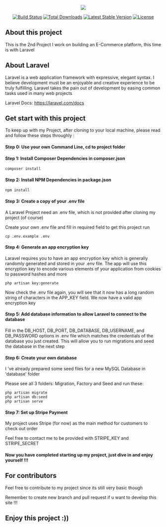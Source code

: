 <p align="center"><img src="https://laravel.com/assets/img/components/logo-laravel.svg"></p>

<p align="center">
<a href="https://travis-ci.org/laravel/framework"><img src="https://travis-ci.org/laravel/framework.svg" alt="Build Status"></a>
<a href="https://packagist.org/packages/laravel/framework"><img src="https://poser.pugx.org/laravel/framework/d/total.svg" alt="Total Downloads"></a>
<a href="https://packagist.org/packages/laravel/framework"><img src="https://poser.pugx.org/laravel/framework/v/stable.svg" alt="Latest Stable Version"></a>
<a href="https://packagist.org/packages/laravel/framework"><img src="https://poser.pugx.org/laravel/framework/license.svg" alt="License"></a>
</p>

## About this project

This is the 2nd Project I work on building an E-Commerce platform, this time is with Laravel

## About Laravel

Laravel is a web application framework with expressive, elegant syntax. I believe development must be an enjoyable and creative experience to be truly fulfilling. Laravel takes the pain out of development by easing common tasks used in many web projects

Laravel Docs: https://laravel.com/docs


## Get start with this project

To keep up with my Project, after cloning to your local machine, please read and follow these steps throughly :

#### Step 0: Use your own Command Line, cd to project folder

#### Step 1: Install Composer Dependencies in composer.json

    composer install
    
#### Step 2: Install NPM Dependencies in package.json

    npm install
    
#### Step 3: Create a copy of your .env file

A Laravel Project need an .env file, which is not provided after cloning my project (of course)

Create your own .env file and fill in required field to get this project run

    cp .env.example .env
    
#### Step 4: Generate an app encryption key

Laravel requires you to have an app encryption key which is generally randomly generated and stored in your .env file. The app will use this encryption key to encode various elements of your application from cookies to password hashes and more

    php artisan key:generate
    
Now check the .env file again, you will see that it now has a long random string of characters in the APP_KEY field. We now have a valid app encryption key

#### Step 5: Add database information to allow Laravel to connect to the database
    
Fill in the DB_HOST, DB_PORT, DB_DATABASE, DB_USERNAME, and DB_PASSWORD options in .env file which matches the credentials of the database you just created. This will allow you to run migrations and seed the database in the next step

#### Step 6: Create your own database

I 've already prepared some seed files for a new MySQL Database in 'database' folder

Please see all 3 folders: Migration, Factory and Seed and run these:

    php artisan migrate
    php artisan db:seed
    php artisan serve

#### Step 7: Set up Stripe Payment

My project uses Stripe (for now) as the main method for customers to check out order

Feel free to contact me to be provided with STRIPE_KEY and STRIPE_SECRET
    
#### Now you have completed starting up my project, just dive in and enjoy yourself !!!
    
## For contributors

Feel free to contribute to my project since its still very basic though

Remember to create new branch and pull request if u want to develop this site !!!
   
## Enjoy this project :))



